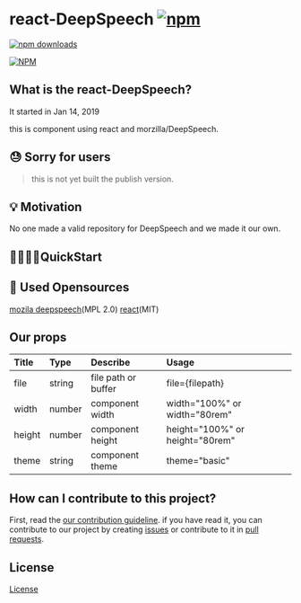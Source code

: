 # react-DeepSpeech [![npm](https://img.shields.io/npm/v/react-deepspeech.svg)](<(https://www.npmjs.com/package/react-deepspeech)>)

[![npm downloads](https://img.shields.io/npm/dm/react-deepspeech.svg)](https://www.npmjs.com/package/react-deepspeech)

[![NPM](https://nodei.co/npm/react-deepspeech.png)](https://npmjs.org/package/react-deepspeech)

## What is the react-DeepSpeech?

It started in Jan 14, 2019

this is component using react and morzilla/DeepSpeech.

## :sweat: Sorry for users

> this is not yet built the publish version.

## 💡 Motivation

No one made a valid repository for DeepSpeech and we made it our own.

## 🏃‍♀️🏃‍♂️QuickStart

## 🔧 Used Opensources

[mozila deepspeech](https://github.com/mozilla/DeepSpeech)(MPL 2.0)
[react](https://github.com/facebook/react)(MIT)

## Our props

|Title   |Type  |Describe                   |Usage                          |
|:-------|:-----|:--------------------------|:------------------------------|
|file    |string|file path or buffer        |file={filepath}                |
|width   |number|component width            |width="100%" or width="80rem"  |
|height  |number|component height           |height="100%" or height="80rem"|
|theme   |string|component theme            |theme="basic"                  | 

## How can I contribute to this project?

First, read the [our contribution guideline](CONTRIBUTING.md). if you have read it, you can contribute to our project by creating [issues](https://github.com/Bogglian/react-DeepSpeech/issues) or contribute to it in [pull requests](https://github.com/Bogglian/react-DeepSpeech/pulls).

## License

[License](LICENSE)
